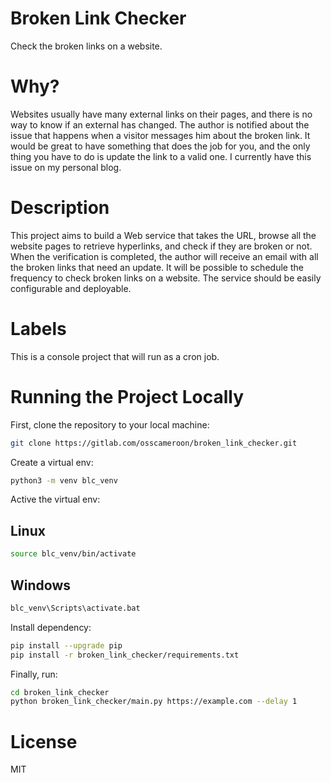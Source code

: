 # Broken Link Checker
Check the broken links on a website.

# Why?
Websites usually have many external links on their pages, and there is no way to know if an external has changed. The author is notified about the issue that happens when a visitor messages him about the broken link. It would be great to have something that does the job for you, and the only thing you have to do is update the link to a valid one. I currently have this issue on my personal blog.

# Description
This project aims to build a Web service that takes the URL, browse all the website pages to retrieve hyperlinks, and check if they are broken or not. When the verification is completed, the author will receive an email with all the broken links that need an update. It will be possible to schedule the frequency to check broken links on a website. The service should be easily configurable and deployable.

# Labels
This is a console project that will run as a cron job.

# Running the Project Locally

First, clone the repository to your local machine:

```bash
git clone https://gitlab.com/osscameroon/broken_link_checker.git
```

Create a virtual env:

```bash
python3 -m venv blc_venv
```

Active the virtual env:
## Linux
```bash
source blc_venv/bin/activate
```
## Windows
```cmd
blc_venv\Scripts\activate.bat
```

Install dependency:

```bash
pip install --upgrade pip
pip install -r broken_link_checker/requirements.txt
```

Finally, run:

```bash
cd broken_link_checker
python broken_link_checker/main.py https://example.com --delay 1
```

# License
MIT

